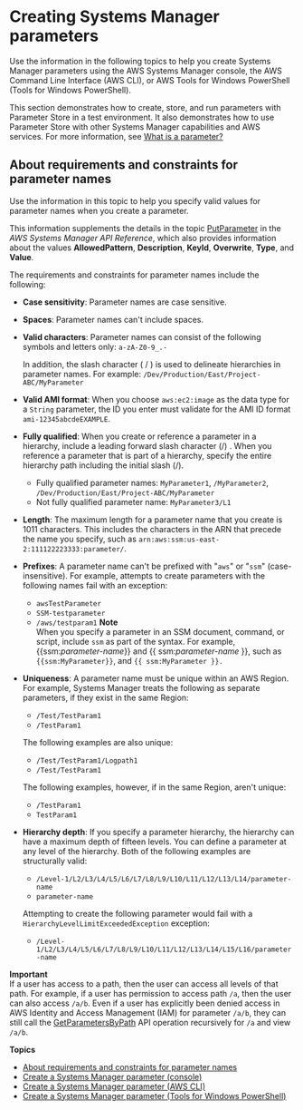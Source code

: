 # Creating Systems Manager parameters<a name="sysman-paramstore-su-create"></a>

Use the information in the following topics to help you create Systems Manager parameters using the AWS Systems Manager console, the AWS Command Line Interface \(AWS CLI\), or AWS Tools for Windows PowerShell \(Tools for Windows PowerShell\)\.

This section demonstrates how to create, store, and run parameters with Parameter Store in a test environment\. It also demonstrates how to use Parameter Store with other Systems Manager capabilities and AWS services\. For more information, see [What is a parameter?](systems-manager-parameter-store.md#what-is-a-parameter)

## About requirements and constraints for parameter names<a name="sysman-parameter-name-constraints"></a>

Use the information in this topic to help you specify valid values for parameter names when you create a parameter\. 

This information supplements the details in the topic [PutParameter](https://docs.aws.amazon.com/systems-manager/latest/APIReference/API_PutParameter.html) in the *AWS Systems Manager API Reference*, which also provides information about the values **AllowedPattern**, **Description**, **KeyId**, **Overwrite**, **Type**, and **Value**\.

The requirements and constraints for parameter names include the following:
+ **Case sensitivity**: Parameter names are case sensitive\.
+ **Spaces**: Parameter names can't include spaces\.
+ **Valid characters**: Parameter names can consist of the following symbols and letters only: `a-zA-Z0-9_.-`

  In addition, the slash character \( / \) is used to delineate hierarchies in parameter names\. For example: `/Dev/Production/East/Project-ABC/MyParameter`
+ **Valid AMI format**: When you choose `aws:ec2:image` as the data type for a `String` parameter, the ID you enter must validate for the AMI ID format `ami-12345abcdeEXAMPLE`\.
+ **Fully qualified**: When you create or reference a parameter in a hierarchy, include a leading forward slash character \(/\) \. When you reference a parameter that is part of a hierarchy, specify the entire hierarchy path including the initial slash \(/\)\.
  + Fully qualified parameter names: `MyParameter1`, `/MyParameter2`, `/Dev/Production/East/Project-ABC/MyParameter`
  + Not fully qualified parameter name: `MyParameter3/L1`
+ **Length**: The maximum length for a parameter name that you create is 1011 characters\. This includes the characters in the ARN that precede the name you specify, such as `arn:aws:ssm:us-east-2:111122223333:parameter/`\.
+ **Prefixes**: A parameter name can't be prefixed with "`aws`" or "`ssm`" \(case\-insensitive\)\. For example, attempts to create parameters with the following names fail with an exception:
  + `awsTestParameter`
  + `SSM-testparameter`
  + `/aws/testparam1`
**Note**  
When you specify a parameter in an SSM document, command, or script, include `ssm` as part of the syntax\. For example, \{\{ssm:*parameter\-name*\}\} and \{\{ ssm:*parameter\-name* \}\}, such as `{{ssm:MyParameter}}`, and `{{ ssm:MyParameter }}.`
+ **Uniqueness**: A parameter name must be unique within an AWS Region\. For example, Systems Manager treats the following as separate parameters, if they exist in the same Region:
  + `/Test/TestParam1`
  + `/TestParam1`

  The following examples are also unique:
  + `/Test/TestParam1/Logpath1`
  + `/Test/TestParam1`

  The following examples, however, if in the same Region, aren't unique:
  + `/TestParam1`
  + `TestParam1`
+ **Hierarchy depth**: If you specify a parameter hierarchy, the hierarchy can have a maximum depth of fifteen levels\. You can define a parameter at any level of the hierarchy\. Both of the following examples are structurally valid:
  + `/Level-1/L2/L3/L4/L5/L6/L7/L8/L9/L10/L11/L12/L13/L14/parameter-name`
  + `parameter-name`

  Attempting to create the following parameter would fail with a `HierarchyLevelLimitExceededException` exception:
  + `/Level-1/L2/L3/L4/L5/L6/L7/L8/L9/L10/L11/L12/L13/L14/L15/L16/parameter-name`

**Important**  
If a user has access to a path, then the user can access all levels of that path\. For example, if a user has permission to access path `/a`, then the user can also access `/a/b`\. Even if a user has explicitly been denied access in AWS Identity and Access Management \(IAM\) for parameter `/a/b`, they can still call the [GetParametersByPath](https://docs.aws.amazon.com/systems-manager/latest/APIReference/API_GetParametersByPath.html) API operation recursively for `/a` and view `/a/b`\.

**Topics**
+ [About requirements and constraints for parameter names](#sysman-parameter-name-constraints)
+ [Create a Systems Manager parameter \(console\)](parameter-create-console.md)
+ [Create a Systems Manager parameter \(AWS CLI\)](param-create-cli.md)
+ [Create a Systems Manager parameter \(Tools for Windows PowerShell\)](param-create-ps.md)